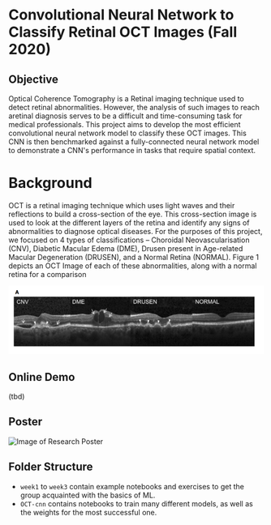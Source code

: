 # Convolutional Neural Network to Classify Retinal OCT Images (Fall 2020)
## Objective
Optical Coherence Tomography is a Retinal imaging technique used to detect retinal abnormalities. However, the analysis of such images to reach aretinal diagnosis serves to be a difficult and time-consuming task for medical professionals. This project aims to develop the most efficient convolutional neural network model to classify these OCT images. This CNN is then benchmarked against a fully-connected neural network model to demonstrate a CNN's performance in tasks that require spatial context.

# Background
OCT is a retinal imaging technique which uses light waves and their reflections to build a cross-section of the eye. This cross-section image is used to look at the different layers of the retina and identify any signs of abnormalities to diagnose optical diseases. For the purposes of this project, we focused on 4 types of classifications – Choroidal Neovascularisation (CNV), Diabetic Macular Edema (DME), Drusen present in Age-related Macular Degeneration (DRUSEN), and a Normal Retina (NORMAL). Figure 1 depicts an OCT Image of each of these abnormalities, along with a normal retina for a comparison

![OCT Image Example](./OCT_Image_Example.png)

## Online Demo
(tbd)

## Poster
![Image of Research Poster](./Poster.jpg)

## Folder Structure
- `week1` to `week3` contain example notebooks and exercises to get the group acquainted with the basics of ML.
- `OCT-cnn` contains notebooks to train many different models, as well as the weights for the most successful one.
